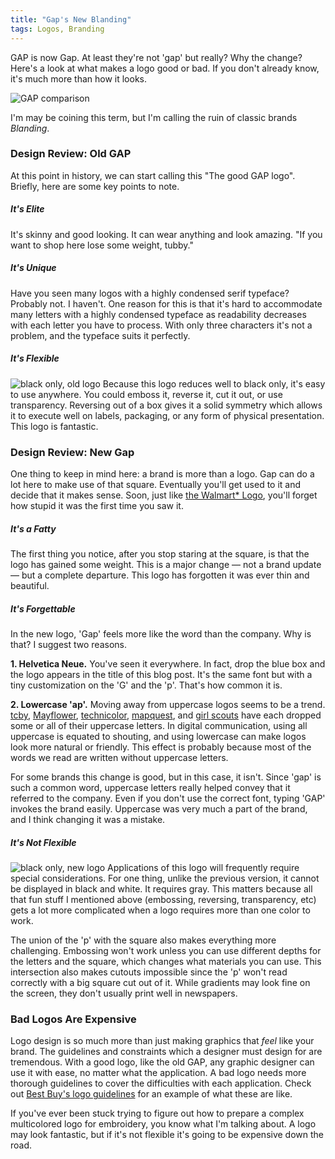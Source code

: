 ```yaml
---
title: "Gap's New Blanding"
tags: Logos, Branding
---
```


GAP is now Gap. At least they're not 'gap' but really? Why the change? Here's a look at what makes a logo good or bad. If you don't already know, it's much more than how it looks.

<img src="/content/blog/2010/gap/gap-logos.png" alt="GAP comparison"/>

I'm may be coining this term, but I'm calling the ruin of classic brands *Blanding*.

### Design Review: Old GAP

At this point in history, we can start calling this "The good GAP logo". Briefly, here are some key points to note.

##### It's Elite

It's skinny and good looking. It can wear anything and look amazing. "If you want to shop here lose some weight, tubby."

##### It's Unique

Have you seen many logos with a highly condensed serif typeface? Probably not. I haven't. One reason for this is that it's hard to accommodate many letters with a highly condensed typeface as readability decreases with each letter you have to process.
With only three characters it's not a problem, and the typeface suits it perfectly.

##### It's Flexible

<img src="/content/blog/2010/gap/old-gap-black.png" title="black only, old logo" alt="black only, old logo" class="left"/> Because this logo reduces well to black only, it's easy
to use anywhere. You could emboss it, reverse it, cut it out, or use transparency. Reversing out of a box gives it a solid symmetry which allows it to execute well on labels, packaging, or any form of physical presentation.
This logo is fantastic.

### Design Review: New Gap

One thing to keep in mind here: a brand is more than a logo. Gap can do a lot here to make use of that square. Eventually you'll get used to it and decide that it makes sense.
Soon, just like [the Walmart* Logo](/blog/2008/07/02/wal-mart-becomes-walmart/), you'll forget how stupid it was the first time you saw it.

##### It's a Fatty

The first thing you notice, after you stop staring at the square, is that the logo has gained some weight. This is a major change &mdash; not a brand update &mdash; but a complete departure.
This logo has forgotten it was ever thin and beautiful.

##### It's Forgettable

In the new logo, 'Gap' feels more like the word than the company. Why is that? I suggest two reasons.

**1. Helvetica Neue.** You've seen it everywhere. In fact, drop the blue box and the logo appears in the title of this blog post. It's the same font but with a tiny customization on the 'G' and the 'p'. That's how common it is.

**2. Lowercase 'ap'.** Moving away from uppercase logos seems to be a trend. [tcby](http://www.underconsideration.com/brandnew/archives/the_countrys_blandest_yogurt.php), [Mayflower](http://www.underconsideration.com/brandnew/archives/a_moving_ship.php), [technicolor](http://www.underconsideration.com/brandnew/archives/technically_this_is_very_colorful.php), [mapquest](http://www.underconsideration.com/brandnew/archives/mapquest_comes_alive.php), and [girl scouts](http://www.underconsideration.com/brandnew/archives/this_is_not_your_moms_girl_scouts.php)
have each dropped some or all of their uppercase letters. In digital communication, using all uppercase is equated to shouting, and using lowercase can make logos look more natural or friendly. This effect is probably because most of the words we read are written without uppercase letters.

For some brands this change is good, but in this case, it isn't. Since 'gap' is such a common word, uppercase letters really helped convey that it referred to the company. Even if you don't use the correct font, typing 'GAP' invokes the brand easily. Uppercase was very much a part of the brand, and I think changing it was a mistake.

##### It's Not Flexible

<img src="/content/blog/2010/gap/gap-black.png" title="black only, new logo" alt="black only, new logo" class="left"/> Applications of this logo will frequently require special considerations. For one thing, unlike the previous version, it cannot be displayed in black and white. It requires gray. This matters because all that fun stuff I mentioned above (embossing, reversing, transparency, etc) gets a lot more complicated when a logo requires more than one color to work.

The union of the 'p' with the square also makes everything more challenging. Embossing won't work unless you can use different depths for the letters and the square, which changes what materials you can use.
This intersection also makes cutouts impossible since the 'p' won't read correctly with a big square cut out of it. While gradients may look fine on the screen, they don't usually print well in newspapers.

### Bad Logos Are Expensive

Logo design is so much more than just making graphics that *feel* like your brand. The guidelines and constraints which a designer must design for are tremendous.
With a good logo, like the old GAP, any graphic designer can use it with ease, no matter what the application. A bad logo needs more thorough guidelines to cover the difficulties with each application.
Check out [Best Buy's logo guidelines](http://bbybrandidentity.com/guidelines/logo/) for an example of what these are like.

If you've ever been stuck trying to figure out how to prepare a complex multicolored logo for embroidery, you know what I'm talking about. A logo may look fantastic, but if it's not flexible it's going to be expensive down the road.